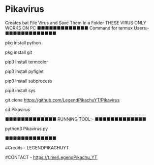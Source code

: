 # Pikavirus
Creates bat File Virus and Save Them In  a Folder THESE VIRUS ONLY WORKS ON PC
■■■■■■■■■■■■■
Command for termux Users:-
■■■■■■■■■■■■■

pkg install python

pkg install git

pip3 install termcolor

pip3 install pyfiglet

pip3 install subprocess

pip3 install sys

git clone https://github.com/LegendPikachuYT/Pikavirus

cd Pikavirus

■■■■■■■■■■■■■
RUNNING TOOL:-
■■■■■■■■■■■■■

python3 Pikavirus.py

■■■■■■■■■■■■■


#Credits - LEGENDPIKACHUYT

#CONTACT - https://t.me/LegendPikachu_YT

